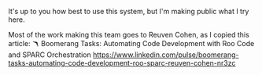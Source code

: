 
It's up to you how best to use this system, but I'm making public what I try here.

Most of the work making this team goes to Reuven Cohen, as I copied this article:
🪃 Boomerang Tasks: Automating Code Development with Roo Code and SPARC Orchestration https://www.linkedin.com/pulse/boomerang-tasks-automating-code-development-roo-sparc-reuven-cohen-nr3zc
